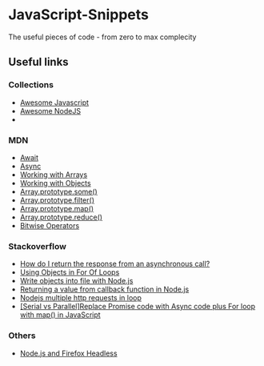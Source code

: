 # JavaScript-Snippets
The useful pieces of code - from zero to max complecity

## Useful links
### Collections
*  [Awesome Javascript](https://github.com/sorrycc/awesome-javascript)
*  [Awesome NodeJS](https://github.com/tejasrsuthar/Awesome-NodeJS)
*  []()

### MDN
*  [Await](https://developer.mozilla.org/en-US/docs/Web/JavaScript/Reference/Operators/await)
*  [Async](https://developer.mozilla.org/en-US/docs/Web/JavaScript/Reference/Statements/async_function)
*  [Working with Arrays](https://developer.mozilla.org/en-US/docs/Talk:JavaScript/Guide/Obsolete_Pages/Working_with_Arrays)
*  [Working with Objects](https://developer.mozilla.org/en-US/docs/Web/JavaScript/Guide/Working_with_Objects)
*  [Array.prototype.some()](https://developer.mozilla.org/en-US/docs/Web/JavaScript/Reference/Global_Objects/Array/some)
*  [Array.prototype.filter()](https://developer.mozilla.org/en-US/docs/Web/JavaScript/Reference/Global_Objects/Array/filter)
*  [Array.prototype.map()](https://developer.mozilla.org/en-US/docs/Web/JavaScript/Reference/Global_Objects/Map)
*  [Array.prototype.reduce()](https://developer.mozilla.org/en-US/docs/Web/JavaScript/Reference/Global_Objects/Array/Reduce)
*  [Bitwise Operators](https://developer.mozilla.org/en-US/docs/Web/JavaScript/Reference/Operators/Bitwise_Operators?redirectlocale=en-US&redirectslug=Core_JavaScript_1.5_Reference%2FOperators%2FBitwise_Operators)

### Stackoverflow
*  [How do I return the response from an asynchronous call?](https://stackoverflow.com/questions/14220321/how-do-i-return-the-response-from-an-asynchronous-call)
*  [Using Objects in For Of Loops](https://stackoverflow.com/questions/29885220/using-objects-in-for-of-loops)
*  [Write objects into file with Node.js](https://stackoverflow.com/questions/21976567/write-objects-into-file-with-node-js)
*  [Returning a value from callback function in Node.js](https://stackoverflow.com/questions/23339907/returning-a-value-from-callback-function-in-node-js)
*  [Nodejs multiple http requests in loop](https://stackoverflow.com/questions/19911429/nodejs-multiple-http-requests-in-loop)
*  [[Serial vs Parallel]Replace Promise code with Async code plus For loop with map() in JavaScript](https://stackoverflow.com/questions/46900640/replace-promise-code-with-async-code-plus-for-loop-with-map-in-javascript#)


### Others
*   [Node.js and Firefox Headless](https://mykzilla.org/2017/08/30/headless-firefox-in-node-js-with-selenium-webdriver/)
